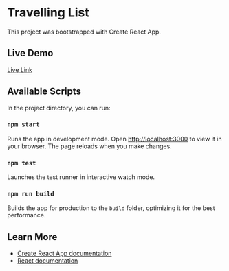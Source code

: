 # Travelling List

This project was bootstrapped with Create React App.   

## Live Demo

[Live Link](https://faraway49.netlify.app/)

## Available Scripts

In the project directory, you can run:

### `npm start`

Runs the app in development mode. Open [http://localhost:3000](http://localhost:3000) to view it in your browser. The page reloads when you make changes.

### `npm test`

Launches the test runner in interactive watch mode.

### `npm run build`

Builds the app for production to the `build` folder, optimizing it for the best performance.

## Learn More

- [Create React App documentation](https://facebook.github.io/create-react-app/docs/getting-started)
- [React documentation](https://reactjs.org/docs/getting-started.html)
